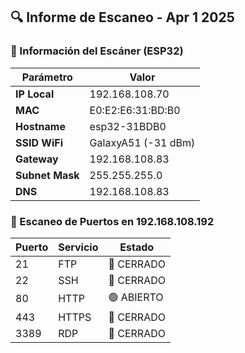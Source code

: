 ## 🔍 Informe de Escaneo - Apr  1 2025

### 📡 Información del Escáner (ESP32)
| Parámetro | Valor |
|-----------|-------|
| **IP Local** | 192.168.108.70 |
| **MAC** | E0:E2:E6:31:BD:B0 |
| **Hostname** | esp32-31BDB0 |
| **SSID WiFi** | GalaxyA51 (-31 dBm) |
| **Gateway** | 192.168.108.83 |
| **Subnet Mask** | 255.255.255.0 |
| **DNS** | 192.168.108.83 |

### 🚪 Escaneo de Puertos en 192.168.108.192
| Puerto | Servicio | Estado |
|--------|----------|--------|
| 21 | FTP | 🔴 CERRADO |
| 22 | SSH | 🔴 CERRADO |
| 80 | HTTP | 🟢 ABIERTO |
| 443 | HTTPS | 🔴 CERRADO |
| 3389 | RDP | 🔴 CERRADO |
